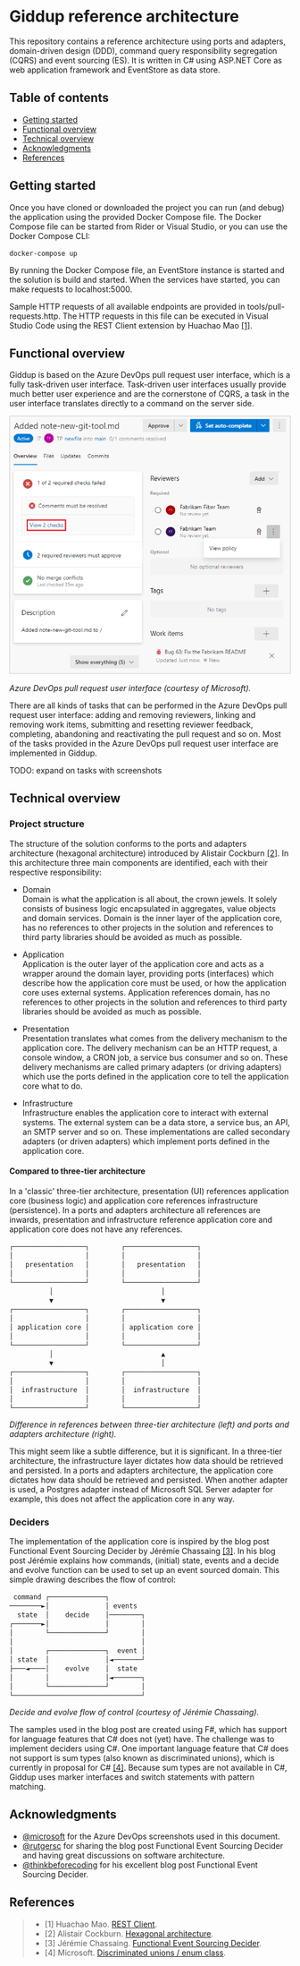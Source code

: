 # Giddup reference architecture

This repository contains a reference architecture using ports and adapters, domain-driven design (DDD), command query responsibility segregation (CQRS) and event sourcing (ES). It is written in C# using ASP.NET Core as web application framework and EventStore as data store.

## Table of contents<!-- omit in toc -->

- [Getting started](#getting-started)
- [Functional overview](#functional-overview)
- [Technical overview](#technical-overview)
- [Acknowledgments](#acknowledgments)
- [References](#references)

## Getting started

Once you have cloned or downloaded the project you can run (and debug) the application using the provided Docker Compose file. The Docker Compose file can be started from Rider or Visual Studio, or you can use the Docker Compose CLI:

```Shell
docker-compose up
```

 By running the Docker Compose file, an EventStore instance is started and the solution is build and started. When the services have started, you can make requests to localhost:5000.

 Sample HTTP requests of all available endpoints are provided in tools/pull-requests.http. The HTTP requests in this file can be executed in Visual Studio Code using the REST Client extension by Huachao Mao [[1]](https://marketplace.visualstudio.com/items?itemName=humao.rest-client "REST Client").

## Functional overview

Giddup is based on the Azure DevOps pull request user interface, which is a fully task-driven user interface. Task-driven user interfaces usually provide much better user experience and are the cornerstone of CQRS, a task in the user interface translates directly to a command on the server side.

![Azure DevOps pull request user interface](docs/images/pull-request-overview.png)

*Azure DevOps pull request user interface (courtesy of Microsoft).*

There are all kinds of tasks that can be performed in the Azure DevOps pull request user interface: adding and removing reviewers, linking and removing work items, submitting and resetting reviewer feedback, completing, abandoning and reactivating the pull request and so on. Most of the tasks provided in the Azure DevOps pull request user interface are implemented in Giddup.

TODO: expand on tasks with screenshots

## Technical overview

### Project structure

The structure of the solution conforms to the ports and adapters architecture (hexagonal architecture) introduced by Alistair Cockburn [[2]](https://alistair.cockburn.us/hexagonal-architecture/ "Hexagonal architecture"). In this architecture three main components are identified, each with their respective responsibility:

* Domain  
Domain is what the application is all about, the crown jewels. It solely consists of business logic encapsulated in aggregates, value objects and domain services. Domain is the inner layer of the application core, has no references to other projects in the solution and references to third party libraries should be avoided as much as possible.

* Application  
Application is the outer layer of the application core and acts as a wrapper around the domain layer, providing ports (interfaces) which describe how the application core must be used, or how the application core uses external systems. Application references domain, has no references to other projects in the solution and references to third party libraries should be avoided as much as possible.

* Presentation  
Presentation translates what comes from the delivery mechanism to the application core. The delivery mechanism can be an HTTP request, a console window, a CRON job, a service bus consumer and so on. These delivery mechanisms are called primary adapters (or driving adapters) which use the ports defined in the application core to tell the application core what to do.

* Infrastructure  
Infrastructure enables the application core to interact with external systems. The external system can be a data store, a service bus, an API, an SMTP server and so on. These implementations are called secondary adapters (or driven adapters) which implement ports defined in the application core.

#### Compared to three-tier architecture

In a 'classic' three-tier architecture, presentation (UI) references application core (business logic) and application core references infrastructure (persistence). In a ports and adapters architecture all references are inwards, presentation and infrastructure reference application core and application core does not have any references.

```
┌──────────────────┐        ┌──────────────────┐
│                  │        │                  │
│   presentation   │        │   presentation   │
│                  │        │                  │
└──────────────────┘        └──────────────────┘
          │                           │
          ▼                           ▼
┌──────────────────┐        ┌──────────────────┐
│                  │        │                  │
│ application core │        │ application core │
│                  │        │                  │
└──────────────────┘        └──────────────────┘
          │                           ▲
          ▼                           │
┌──────────────────┐        ┌──────────────────┐
│                  │        │                  │
│  infrastructure  │        │  infrastructure  │
│                  │        │                  │
└──────────────────┘        └──────────────────┘
```

*Difference in references between three-tier architecture (left) and ports and adapters architecture (right).*

This might seem like a subtle difference, but it is significant. In a three-tier architecture, the infrastructure layer dictates how data should be retrieved and persisted. In a ports and adapters architecture, the application core dictates how data should be retrieved and persisted. When another adapter is used, a Postgres adapter instead of Microsoft SQL Server adapter for example, this does not affect the application core in any way.

### Deciders

The implementation of the application core is inspired by the blog post Functional Event Sourcing Decider by Jérémie Chassaing [[3]](https://thinkbeforecoding.com/post/2021/12/17/functional-event-sourcing-decider "Functional Event Sourcing Decider"). In his blog post Jérémie explains how commands, (initial) state, events and a decide and evolve function can be used to set up an event sourced domain. This simple drawing describes the flow of control:

```
 command ┌──────────────┐
────────►│              │ events
  state  │    decide    │────────┐
┌───────►│              │        │
│        └──────────────┘        │
│                                │
│        ┌──────────────┐  event │
│ state  │              │◄───────┘
├───◄────│    evolve    │  state
│        │              │◄───────┐
│        └──────────────┘        │
└────────────────────────────────┘
```

*Decide and evolve flow of control (courtesy of Jérémie Chassaing).*

The samples used in the blog post are created using F#, which has support for language features that C# does not (yet) have. The challenge was to implement deciders using C#. One important language feature that C# does not support is sum types (also known as discriminated unions), which is currently in proposal for C# [[4]](https://github.com/dotnet/csharplang/blob/main/proposals/discriminated-unions.md "Discriminated unions / enum class"). Because sum types are not available in C#, Giddup uses marker interfaces and switch statements with pattern matching.

## Acknowledgments

* [@microsoft](https://github.com/microsoft) for the Azure DevOps screenshots used in this document.
* [@rutgersc](https://github.com/rutgersc) for sharing the blog post Functional Event Sourcing Decider and having great discussions on software architecture.
* [@thinkbeforecoding](https://github.com/thinkbeforecoding) for his excellent blog post Functional Event Sourcing Decider.

## References
> - [1] Huachao Mao. [REST Client](https://marketplace.visualstudio.com/items?itemName=humao.rest-client).
> - [2] Alistair Cockburn. [Hexagonal architecture](https://alistair.cockburn.us/hexagonal-architecture/).
> - [3] Jérémie Chassaing. [Functional Event Sourcing Decider](https://thinkbeforecoding.com/post/2021/12/17/functional-event-sourcing-decider).
> - [4] Microsoft. [Discriminated unions / enum class](https://github.com/dotnet/csharplang/blob/main/proposals/discriminated-unions.md).
